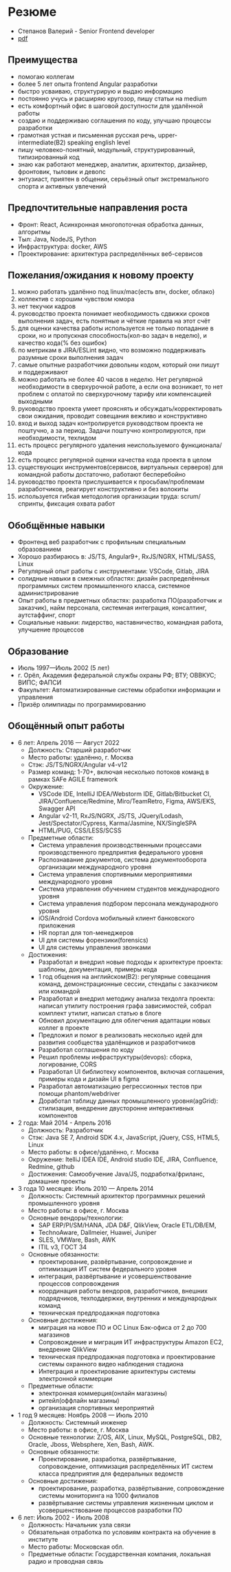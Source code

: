 # Резюме

 * Степанов Валерий - Senior Frontend developer
 * [pdf](https://stepanovv.ru/kbo/kb/карьера/резюме.pdf)

## Преимущества

 * помогаю коллегам
 * более 5 лет опыта frontend Angular разработки
 * быстро усваиваю, структурирую и выдаю информацию
 * постоянно учусь и расширяю кругозор, пишу статьи на medium
 * есть комфортный офис в шаговой доступности для удалённой работы
 * создаю и поддерживаю соглашения по коду, улучшаю процессы разработки
 * грамотная устная и письменная русская речь, upper-intermediate(B2) speaking english level
 * пишу человеко-понятный, модульный, структурированный, типизированный код
 * знаю как работают менеджер, аналитик, архитектор, дизайнер, фронтовик, тыловик и девопс
 * энтузиаст, приятен в общении, серьёзный опыт экстремального спорта и активных увлечений

## Предпочтительные направления роста

 * Фронт: React, Асинхронная многопоточная обработка данных, алгоритмы
 * Тыл: Java, NodeJS, Python
 * Инфраструктура: docker, AWS
 * Проектирование: архитектура распределённых веб-сервисов

## Пожелания/ожидания к новому проекту

 1. можно работать удалённо под linux/mac(есть впн, docker, облако)
 1. коллектив с хорошим чувством юмора
 1. нет текучки кадров
 1. руководство проекта понимает необходимость сдвижки сроков выполнения задач, есть понятные и чёткие правила на этот счёт
 1. для оценки качества работы используется не только попадание в сроки, но и пропускная способность(кол-во задач в неделю), и качество кода(% без ошибок)
 1. по метрикам в JIRA/ESLint видно, что возможно поддерживать разумные сроки выполнения задач
 1. самые опытные разработчики довольны кодом, который они пишут и поддерживают
 1. можно работать не более 40 часов в неделю. Нет регулярной необходимости в сверхурочной работе, а если она возникает, то нет проблем с оплатой по сверхурочному тарифу или компенсацией выходными
 1. руководство проекта умеет прояснять и обсуждать/корректировать свои ожидания, проводит совещания вежливо и конструктивно
 1. вход и выход задач контролируется руководством проекта не поштучно, а за период. Задачи поштучно контролируются, при необходимости, техлидом
 1. есть процесс регулярного удаления неиспользуемого функционала/кода
 1. есть процесс регулярной оценки качества кода проекта в целом
 1. существующих инструментов(сервисов, виртуальных серверов) для командной работы достаточно, работают бесперебойно
 1. руководство проекта прислушивается к просьбам/проблемам разработчиков, реагирует конструктивно и без волокиты
 1. используется гибкая методология организации труда: scrum/спринты, фиксация охвата работ

## Обобщённые навыки

 * Фронтенд веб разработчик с профильным специальным образованием
 * Хорошо разбираюсь в: JS/TS, Angular9+, RxJS/NGRX, HTML/SASS, Linux
 * Регулярный опыт работы с инструментами: VSCode, Gitlab, JIRA
 * солидные навыки в смежных областях: дизайн распределённых программных систем промышленного класса, системное администрирование
 * Опыт работы в предметных областях: разработка ПО(разработчик и заказчик), найм персонала, системная интеграция, консалтинг, аутстаффинг, спорт
 * Социальные навыки: лидерство, наставничество, командная работа, улучшение процессов

## Образование
 * Июль 1997—Июль 2002 (5 лет)
 * г. Орёл, Академия федеральной службы охраны РФ; ВТУ; ОВВКУС; ВИПС; ФАПСИ
 * Факультет: Автоматизированные системы обработки информации и управления
 * Призёр олимпиады по программированию

## Обощённый опыт работы

 * 6 лет: Апрель 2016 — Август 2022
	* Должность: Старший разработчик
	* Место работы: удалённо, г. Москва
	* Стэк: JS/TS/NGRX/Angular v4-v12
	* Размер команд: 1-70+, включая несколько потоков команд в рамках SAFe AGILE framework
	* Окружение:
		* VSCode IDE, IntelliJ IDEA/Webstorm IDE, Gitlab/Bitbucket CI, JIRA/Confluence/Redmine, Miro/TeamRetro, Figma, AWS/EKS, Swagger API
		* Angular v2-11, RxJS/NGRX, JS/TS, JQuery/Lodash, Jest/Spectator/Cypress, Karma/Jasmine, NX/SingleSPA
		* HTML/PUG, CSS/LESS/SCSS
	* Предметные области:
		* Система управления производственными процессами производственного предприятия федерального уровня
		* Распознавание документов, система документооборота организации международного уровня
		* Система управления спортивными мероприятиями международного уровня
		* Система управления обучением студентов международного уровня
		* Система управления подбором персонала международного уровня
		* iOS/Android Cordova мобильный клиент банковского приложения
		* HR портал для топ-менеджеров
		* UI для системы форензики(forensics)
		* UI для системы управления звонками
	* Достижения:
		* Разработал и внедрил новые подходы к архитектуре проекта: шаблоны, документация, примеры кода
		* 1 год общения на английском(B2): регулярные совещания команд, демонстрационные сессии, стендапы с заказчиком или командой
		* Разработал и внедрил методику анализа техдолга проекта: написал утилиту построения графа зависимостей, собрал комплект утилит, написал статью в блоге
		* Обновил документацию для облегчения адаптации новых коллег в проекте
		* Предложил и помог в реализовать несколько идей для развития сообщества удалёнщиков и разработчиков
		* Разработал соглашения по коду
		* Решил проблемы инфраструктуры(devops): сборка, логирование, CORS
		* Разработал UI библиотеку компонентов, включая соглашения, примеры кода и дизайн UI в figma
		* Разработал автоматизацию регрессионных тестов при помощи phantom/webdriver
		* Доработал таблицу данных промышленного уровня(agGrid): стилизация, внедрение двусторонне интерактивных компонентов
 * 2 года: Май 2014 - Апрель 2016
	* Должность: Разработчик
	* Стэк: Java SE 7, Android SDK 4.x,  JavaScript, jQuery, CSS, HTML5, Linux
	* Место работы: в офисе/удалённо, г. Москва
	* Окружение: ItelliJ IDEA IDE, Android studio IDE, JIRA, Confluence, Redmine, github
	* Достижения: Самообучение Java/JS, подработка/фриланс, домашние проекты
 * 3 года 10 месяцев: Июль 2010 — Апрель 2014
	* Должность: Системный архитектор программных решений промышленного уровня
	* Место работы: в офисе, г. Москва
	* Основные вендоры/технологии:
		* SAP ERP/PI/SM/HANA, JDA D&F, QlikView, Oracle ETL/DB/EM,
		* TechnoAware, Dallmeier, Huawei, Juniper
		* SLES, VMWare, Bash, AWK
		* ITIL v3, ГОСТ 34
	* Основные обязанности:
		* проектирование, развёртывание, сопровождение и оптимизация ИТ систем федерального уровня
		* интеграция, развёртывание и усовершенствование процессов сопровождения
		* координация работы вендоров, разработчиков, внешних подрядчиков, техподдержки, внутренних и международных команд
		* техническая предпродажная подготовка
	* Основные достижения:
		* миграция на новое ПО и ОС Linux Бэк-офиса от 2 до 700 магазинов
		* Сопровождение и миграция ИТ инфраструктуры Amazon EC2, внедрение QlikView
		* техническая предпродажная подготовка и проектирование системы охранного видео наблюдения стадиона
		* Интеграция и проектирование архитектуры системы электронной коммерции
	* Предметные области:
		* электронная коммерция(онлайн магазины)
		* ритейл(оффлайн магазины)
		* организация спортивных мероприятий
 * 1 год 9 месяцев: Ноябрь 2008 — Июль 2010
	* Должность: Системный инженер
	* Место работы: в офисе, г. Москва
	* Основные технологии: Z/OS, AIX, Linux, MySQL, PostgreSQL, DB2, Oracle, Jboss, Websphere, Xen, Bash, AWK.
	* Основные обязанности:
		* Проектирование, разработка, развёртывание, сопровождение, оптимизация распределённых ИТ систем класса предприятия для федеральных ведомств
	* Основные достижения:
		* проектирование, разработка, развёртывание, сопровождение системы мониторинга на 1000 филиалов
		* развёртывание системы управления жизненным циклом и усовершенствование процессов разработки ПО
 * 6 лет: Июль 2002 - Июль 2008
 	* Должность: Начальник узла связи
	* Обязательная отработка по условиям контракта на обучение в институте
	* Место работы: Московская обл.
	* Предметные области: Государственная компания, локальная радио и проводная связь
